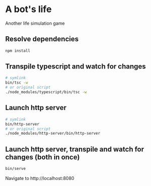 # A bot's life

Another life simulation game

## Resolve dependencies

```bash
npm install
```

## Transpile typescript and watch for changes

```bash
# symlink
bin/tsc -w
# or original script
./node_modules/typescript/bin/tsc -w
```

## Launch http server

```bash
# symlink
bin/http-server
# or original script
./node_modules/http-server/bin/http-server
```

## Launch http server, transpile and watch for changes (both in once)

```bash
bin/serve
```

Navigate to http://localhost:8080